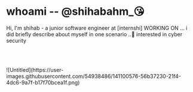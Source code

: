 
# <h1>whoami -- @shihabahm_😘</h1>
Hi, I'm shihab - a junior software engineer at [internshi] WORKING ON ... i did briefly describe about myself in one scenario ..🙂
interested in cyber security

<br/>
<br/>
<p class="height="150" width="150">
![Untitled](https://user-images.githubusercontent.com/54938486/141100576-56b37230-21f4-4dc6-9a7f-b17f70bcea1f.png)
  </p>
